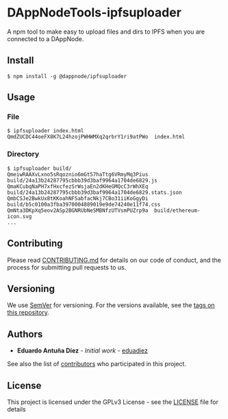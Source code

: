 # DAppNodeTools-ipfsuploader

A npm tool to make easy to upload files and dirs to IPFS when you are connected to a DAppNode.

## Install
```
$ npm install -g @dappnode/ipfsuploader
```

## Usage

### File

```
$ ipfsuploader index.html
QmdZUCDC44oeFX8K7L24hzojPWHWMXq2qrbrY1ri9atPWo  index.html
```

### Directory
```
$ ipfsuploader build/
QmeiwRAAXvLxno5sRqoznio6mGt57haTtg6VRmyMq3Pius  build/24a13b24287795cbbb39d3baf9964a1704de6829.js
QmaKCubqNaPH7xfHxcfezSrWsjaEn2dKHeGMQcC3rWhXEq  build/24a13b24287795cbbb39d3baf9964a1704de6829.stats.json
QmbCSJe2BwkUx8tKKoahNFSabfacNkj7CBo31iiKoGgyDi  build/b5c0100a3fba3970004889019e9de74240e11f74.css
QmNta3DKpXq5eov2ASp2BGNRUbNeSMBNfzUTVsmPUZrp9a  build/ethereum-icon.svg
...
```

## Contributing

Please read [CONTRIBUTING.md](https://github.com/dappnode) for details on our code of conduct, and the process for submitting pull requests to us.

## Versioning

We use [SemVer](http://semver.org/) for versioning. For the versions available, see the [tags on this repository](https://github.com/dappnode/DAppNodeTools-ipfsuploader/tags). 

## Authors

* **Eduardo Antuña Díez** - *Initial work* - [eduadiez](https://github.com/eduadiez)

See also the list of [contributors](https://github.com/dappnode/DAppNodeTools-ipfsuploader/contributors) who participated in this project.

## License

This project is licensed under the GPLv3 License - see the [LICENSE](LICENSE) file for details